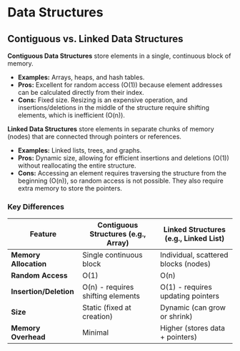 # Data Structures
## Contiguous vs. Linked Data Structures
**Contiguous Data Structures** store elements in a single, continuous block of memory.
- **Examples:** Arrays, heaps, and hash tables.
- **Pros:** Excellent for random access (O(1)) because element addresses can be calculated directly from their index.
- **Cons:** Fixed size. Resizing is an expensive operation, and insertions/deletions in the middle of the structure require shifting elements, which is inefficient (O(n)).

**Linked Data Structures** store elements in separate chunks of memory (nodes) that are connected through pointers or references.
- **Examples:** Linked lists, trees, and graphs.
- **Pros:** Dynamic size, allowing for efficient insertions and deletions (O(1)) without reallocating the entire structure.
- **Cons:** Accessing an element requires traversing the structure from the beginning (O(n)), so random access is not possible. They also require extra memory to store the pointers.

### Key Differences

| Feature              | Contiguous Structures (e.g., Array) | Linked Structures (e.g., Linked List) |
| -------------------- | ----------------------------------- | ------------------------------------- |
| **Memory Allocation**| Single continuous block             | Individual, scattered blocks (nodes)  |
| **Random Access**    | O(1)                                | O(n)                                  |
| **Insertion/Deletion**| O(n) - requires shifting elements   | O(1) - requires updating pointers     |
| **Size**             | Static (fixed at creation)          | Dynamic (can grow or shrink)          |
| **Memory Overhead**  | Minimal                             | Higher (stores data + pointers)       |


